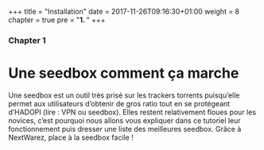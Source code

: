 +++
title = "Installation"
date = 2017-11-26T09:16:30+01:00
weight = 8
chapter = true
pre = "<b>1. </b>"
+++

### Chapter 1

# Une seedbox comment ça marche

Une seedbox est un outil très prisé sur les trackers torrents puisqu’elle permet aux utilisateurs d’obtenir de gros ratio tout en se protégeant d’HADOPI (lire : VPN ou seedbox). Elles restent relativement floues pour les novices, c’est pourquoi nous allons vous expliquer dans ce tutoriel leur fonctionnement puis dresser une liste des meilleures seedbox. Grâce à NextWarez, place à la seedbox facile !